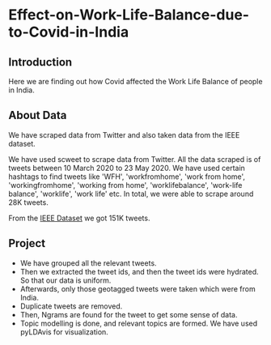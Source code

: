 # Effect-on-Work-Life-Balance-due-to-Covid-in-India

## Introduction
Here we are finding out how Covid affected the Work Life Balance of people in India.

## About Data

We have scraped data from Twitter and also taken data from the IEEE dataset.

We have used scweet to scrape data from Twitter. All the data scraped is of tweets between 10 March 2020 to 23 May 2020. We have used certain hashtags to find tweets like 'WFH', 'workfromhome', 'work from home', 'workingfromhome', 'working from home', 'worklifebalance', 'work-life balance', 'worklife', 'work life' etc. In total, we were able to scrape around 28K tweets.

From the [IEEE Dataset](https://ieee-dataport.org/open-access/coronavirus-covid-19-tweets-dataset) we got 151K tweets.

## Project
- We have grouped all the relevant tweets.
- Then we extracted the tweet ids, and then the tweet ids were hydrated. So that our data is uniform.
- Afterwards, only those geotagged tweets were taken which were from India.
- Duplicate tweets are removed.
- Then, Ngrams are found for the tweet to get some sense of data.
- Topic modelling is done, and relevant topics are formed. We have used pyLDAvis for visualization.
